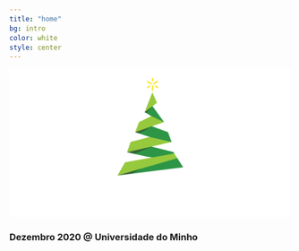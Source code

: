 ```yaml
---
title: "home"
bg: intro
color: white
style: center
---
```


![dezembro_solidario](img/logo.png)

### Dezembro 2020 @ Universidade do Minho

